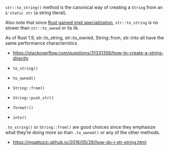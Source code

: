 `str::to_string()` method is the canonical way of creating a `String` from an `&'static str` (a string literal).

Also note that since [Rust gained impl specialization](https://github.com/rust-lang/rfcs/pull/1210), `str::to_string` is no slower than `str::to_owned` or its ilk.

As of Rust 1.9, str::to_string, str::to_owned, String::from, str::into all have the same performance characteristics

- https://stackoverflow.com/questions/31331356/how-to-create-a-string-directly

- `to_string()`
- `to_owned()`
- `String::from()`
- `String::push_str()`
- `format!()`
- `into()`

`.to_string()` or `String::from()` are good choices since they emphasize what they’re doing more so than `.to_owned()` or any of the other methods.

- https://mgattozzi.github.io/2016/05/26/how-do-i-str-string.html
